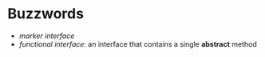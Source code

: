 # Buzzwords
* *marker interface*
* *functional interface*: an interface that contains a single **abstract** method
